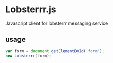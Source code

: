 # Lobsterrr.js

Javascript client for lobsterrr messaging service

## usage

```javascript
var form = document.getElementById('form');
new Lobsterrr(form);
```

